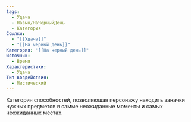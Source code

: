 ```yaml
---
tags:
  - Удача
  - Навык/НаЧерныйДень
  - Категория
Ссылки:
  - "[[Удача]]"
  - "[[На черный день]]"
Категория: "[[На черный день]]"
Источник:
  - Время
Характеристики:
  - Удача
Тип воздействия:
  - Мистический
---
```

Категория способностей, позволяющая персонажу находить заначки нужных предметов в самые неожиданные моменты и самых неожиданных местах. 